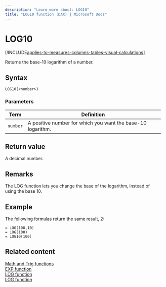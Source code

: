 ```yaml
---
description: "Learn more about: LOG10"
title: "LOG10 function (DAX) | Microsoft Docs"
---
```

# LOG10

[!INCLUDE[applies-to-measures-columns-tables-visual-calculations](includes/applies-to-measures-columns-tables-visual-calculations.md)]

Returns the base-10 logarithm of a number.  
  
## Syntax  
  
```dax
LOG10(<number>)  
```
  
### Parameters  
  
|Term|Definition|  
|--------|--------------|  
|`number`|A positive number for which you want the base-10 logarithm.|  
  
## Return value

A decimal number.  
  
## Remarks

The LOG function lets you change the base of the logarithm, instead of using the base 10.  
  
## Example

The following formulas return the same result, 2:  
  
```dax
= LOG(100,10)  
= LOG(100)  
= LOG10(100)  
```
  
## Related content

[Math and Trig functions](math-and-trig-functions-dax.md)  
[EXP function](exp-function-dax.md)  
[LOG function](log-function-dax.md)  
[LOG function](log-function-dax.md)  
  
